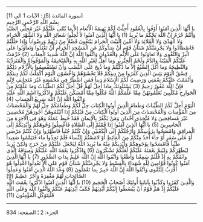 ------------------------------------------------------------------------

\[سورة المائدة (5) : الآيات 1 الى 11\]  
بِسْمِ اللَّهِ الرَّحْمنِ الرَّحِيمِ  
يا أَيُّهَا الَّذِينَ آمَنُوا أَوْفُوا بِالْعُقُودِ أُحِلَّتْ لَكُمْ بَهِيمَةُ الْأَنْعامِ إِلاَّ ما يُتْلى
عَلَيْكُمْ غَيْرَ مُحِلِّي الصَّيْدِ وَأَنْتُمْ حُرُمٌ إِنَّ اللَّهَ يَحْكُمُ ما يُرِيدُ (1) يا أَيُّهَا الَّذِينَ
آمَنُوا لا تُحِلُّوا شَعائِرَ اللَّهِ وَلا الشَّهْرَ الْحَرامَ وَلا الْهَدْيَ وَلا الْقَلائِدَ وَلا
آمِّينَ الْبَيْتَ الْحَرامَ يَبْتَغُونَ فَضْلاً مِنْ رَبِّهِمْ وَرِضْواناً وَإِذا حَلَلْتُمْ فَاصْطادُوا وَلا
يَجْرِمَنَّكُمْ شَنَآنُ قَوْمٍ أَنْ صَدُّوكُمْ عَنِ الْمَسْجِدِ الْحَرامِ أَنْ تَعْتَدُوا وَتَعاوَنُوا عَلَى الْبِرِّ
وَالتَّقْوى وَلا تَعاوَنُوا عَلَى الْإِثْمِ وَالْعُدْوانِ وَاتَّقُوا اللَّهَ إِنَّ اللَّهَ شَدِيدُ الْعِقابِ
(2) حُرِّمَتْ عَلَيْكُمُ الْمَيْتَةُ وَالدَّمُ وَلَحْمُ الْخِنْزِيرِ وَما أُهِلَّ لِغَيْرِ اللَّهِ بِهِ وَالْمُنْخَنِقَةُ
وَالْمَوْقُوذَةُ وَالْمُتَرَدِّيَةُ وَالنَّطِيحَةُ وَما أَكَلَ السَّبُعُ إِلاَّ ما ذَكَّيْتُمْ وَما ذُبِحَ عَلَى
النُّصُبِ وَأَنْ تَسْتَقْسِمُوا بِالْأَزْلامِ ذلِكُمْ فِسْقٌ الْيَوْمَ يَئِسَ الَّذِينَ كَفَرُوا مِنْ دِينِكُمْ فَلا
تَخْشَوْهُمْ وَاخْشَوْنِ الْيَوْمَ أَكْمَلْتُ لَكُمْ دِينَكُمْ وَأَتْمَمْتُ عَلَيْكُمْ نِعْمَتِي وَرَضِيتُ لَكُمُ الْإِسْلامَ
دِيناً فَمَنِ اضْطُرَّ فِي مَخْمَصَةٍ غَيْرَ مُتَجانِفٍ لِإِثْمٍ فَإِنَّ اللَّهَ غَفُورٌ رَحِيمٌ (3) يَسْئَلُونَكَ
ماذا أُحِلَّ لَهُمْ قُلْ أُحِلَّ لَكُمُ الطَّيِّباتُ وَما عَلَّمْتُمْ مِنَ الْجَوارِحِ مُكَلِّبِينَ تُعَلِّمُونَهُنَّ مِمَّا
عَلَّمَكُمُ اللَّهُ فَكُلُوا مِمَّا أَمْسَكْنَ عَلَيْكُمْ وَاذْكُرُوا اسْمَ اللَّهِ عَلَيْهِ وَاتَّقُوا اللَّهَ إِنَّ
اللَّهَ سَرِيعُ الْحِسابِ (4)  
الْيَوْمَ أُحِلَّ لَكُمُ الطَّيِّباتُ وَطَعامُ الَّذِينَ أُوتُوا الْكِتابَ حِلٌّ لَكُمْ وَطَعامُكُمْ حِلٌّ لَهُمْ
وَالْمُحْصَناتُ مِنَ الْمُؤْمِناتِ وَالْمُحْصَناتُ مِنَ الَّذِينَ أُوتُوا الْكِتابَ مِنْ قَبْلِكُمْ إِذا
آتَيْتُمُوهُنَّ أُجُورَهُنَّ مُحْصِنِينَ غَيْرَ مُسافِحِينَ وَلا مُتَّخِذِي أَخْدانٍ وَمَنْ يَكْفُرْ بِالْإِيمانِ فَقَدْ
حَبِطَ عَمَلُهُ وَهُوَ فِي الْآخِرَةِ مِنَ الْخاسِرِينَ (5) يا أَيُّهَا الَّذِينَ آمَنُوا إِذا قُمْتُمْ إِلَى
الصَّلاةِ فَاغْسِلُوا وُجُوهَكُمْ وَأَيْدِيَكُمْ إِلَى الْمَرافِقِ وَامْسَحُوا بِرُؤُسِكُمْ وَأَرْجُلَكُمْ إِلَى
الْكَعْبَيْنِ وَإِنْ كُنْتُمْ جُنُباً فَاطَّهَّرُوا وَإِنْ كُنْتُمْ مَرْضى أَوْ عَلى سَفَرٍ أَوْ جاءَ أَحَدٌ مِنْكُمْ
مِنَ الْغائِطِ أَوْ لامَسْتُمُ النِّساءَ فَلَمْ تَجِدُوا ماء فَتَيَمَّمُوا صَعِيداً طَيِّباً فَامْسَحُوا
بِوُجُوهِكُمْ وَأَيْدِيكُمْ مِنْهُ ما يُرِيدُ اللَّهُ لِيَجْعَلَ عَلَيْكُمْ مِنْ حَرَجٍ وَلكِنْ يُرِيدُ لِيُطَهِّرَكُمْ
وَلِيُتِمَّ نِعْمَتَهُ عَلَيْكُمْ لَعَلَّكُمْ تَشْكُرُونَ (6) وَاذْكُرُوا نِعْمَةَ اللَّهِ عَلَيْكُمْ وَمِيثاقَهُ الَّذِي
واثَقَكُمْ بِهِ إِذْ قُلْتُمْ سَمِعْنا وَأَطَعْنا وَاتَّقُوا اللَّهَ إِنَّ اللَّهَ عَلِيمٌ بِذاتِ الصُّدُورِ (7)
يا أَيُّهَا الَّذِينَ آمَنُوا كُونُوا قَوَّامِينَ لِلَّهِ شُهَداءَ بِالْقِسْطِ وَلا يَجْرِمَنَّكُمْ شَنَآنُ قَوْمٍ
عَلى أَلاَّ تَعْدِلُوا اعْدِلُوا هُوَ أَقْرَبُ لِلتَّقْوى وَاتَّقُوا اللَّهَ إِنَّ اللَّهَ خَبِيرٌ بِما تَعْمَلُونَ
(8) وَعَدَ اللَّهُ الَّذِينَ آمَنُوا وَعَمِلُوا الصَّالِحاتِ لَهُمْ مَغْفِرَةٌ وَأَجْرٌ عَظِيمٌ (9)  
وَالَّذِينَ كَفَرُوا وَكَذَّبُوا بِآياتِنا أُولئِكَ أَصْحابُ الْجَحِيمِ (10) يا أَيُّهَا الَّذِينَ آمَنُوا
اذْكُرُوا نِعْمَتَ اللَّهِ عَلَيْكُمْ إِذْ هَمَّ قَوْمٌ أَنْ يَبْسُطُوا إِلَيْكُمْ أَيْدِيَهُمْ فَكَفَّ أَيْدِيَهُمْ عَنْكُمْ
وَاتَّقُوا اللَّهَ وَعَلَى اللَّهِ فَلْيَتَوَكَّلِ الْمُؤْمِنُونَ (11)

------------------------------------------------------------------------

الجزء: 2 ¦ الصفحة: 834
